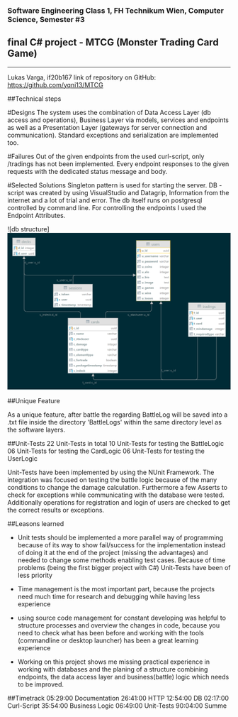 ### Software Engineering Class 1, FH Technikum Wien, Computer Science, Semester #3

## final C# project - MTCG (Monster Trading Card Game)

---
Lukas Varga, if20b167
link of repository on GitHub:
https://github.com/yqni13/MTCG

##Technical steps

#Designs
The system uses the combination of Data Access Layer (db access and operations), Business Layer via models, services and endpoints as well as a Presentation Layer (gateways for server connection and communication). Standard exceptions and serialization are implemented too.

#Failures
Out of the given endpoints from the used curl-script, only /tradings has not been implemented. Every endpoint responses to the given requests with the dedicated status message and body.

#Selected Solutions
Singleton pattern is used for starting the server.
DB - script was created by using VisualStudio and Datagrip, Information from the internet and a lot of trial and error. The db itself runs on postgresql controlled by command line. For controlling the endpoints I used the Endpoint Attributes.

![db structure]
<img alt="db_placeholder" src="res/mtcg_db_visualize.png">


##Unique Feature

As a unique feature, after battle the regarding BattleLog will be saved into a .txt file inside the directory 'BattleLogs' within the same directory level as the software layers.


##Unit-Tests
22 Unit-Tests in total
10 Unit-Tests for testing the BattleLogic
06 Unit-Tests for testing the CardLogic
06 Unit-Tests for testing the UserLogic

Unit-Tests have been implemented by using the NUnit Framework.
The integration was focused on testing the battle logic because of the many conditions to change the damage calculation. Furthermore a few Asserts to check for exceptions while communicating with the database were tested. Additionally operations for registration and login of users are checked to get the correct results or exceptions.


##Leasons learned

- Unit tests should be implemented a more parallel way of programming because of its way to show fail/success for the implementation instead of doing it at the end of the project (missing the advantages) and needed to change some methods enabling test cases. Because of time problems (being the first bigger project with C#) Unit-Tests have been of less priority

- Time management is the most important part, because the projects need much time for research and debugging while having less experience

- using source code management for constant developing was helpful to structure processes and overview the changes in code, because you need to check what has been before and working with the tools (commandline or desktop launcher) has been a great learning experience

- Working on this project shows me missing practical experience in working with databases and the planing of a structure combining endpoints, the data access layer and business(battle) logic which needs to be improved.

##Timetrack
05:29:00 Documentation
26:41:00 HTTP
12:54:00 DB
02:17:00 Curl-Script
35:54:00 Business Logic
06:49:00 Unit-Tests
90:04:00 Summe